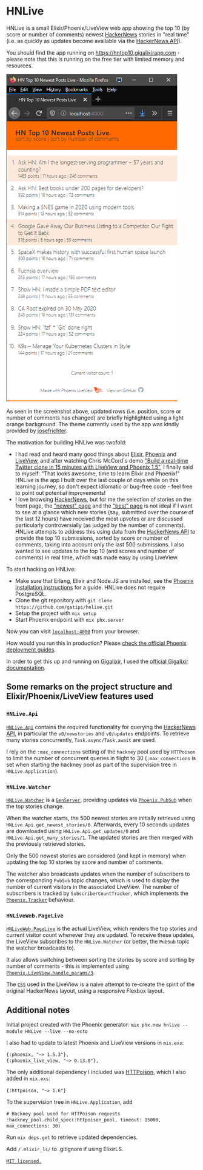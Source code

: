 # HNLive

HNLive is a small Elixir/Phoenix/LiveView web app showing the top 10 (by score or number of comments) newest [HackerNews](https://news.ycombinator.com/) stories in "real time" (i.e. as quickly as updates become available via the [HackerNews API](https://github.com/HackerNews/API)).

You should find the app running on https://hntop10.gigalixirapp.com - please note that this is running on the free tier with limited memory and resources.

![A screenshot of the HNLive app, showing the top 10 newest HN posts sorted by score](screenshot1.png)

As seen in the screenshot above, updated rows (i.e. position, score or number of comments has changed) are briefly highlighted using a light orange background. The theme currently used by the app was kindly provided by [josefrichter](https://github.com/josefrichter).

The motivation for building HNLive was twofold:
  * I had read and heard many good things about [Elixir](https://elixir-lang.org/), [Phoenix](https://www.phoenixframework.org/) and [LiveView](https://hexdocs.pm/phoenix_live_view/Phoenix.LiveView.html), and after watching Chris McCord`s demo ["Build a real-time Twitter clone in 15 minutes with LiveView and Phoenix 1.5"](https://www.youtube.com/watch?v=MZvmYaFkNJI), I finally said to myself: "That looks awesome, time to learn Elixir and Phoenix!" HNLive is the app I built over the last couple of days while on this learning journey, so don't expect idiomatic or bug-free code - feel free to point out potential improvements!
  * I love browsing [HackerNews](https://news.ycombinator.com/), but for me the selection of stories on the front page, the ["newest" page](https://news.ycombinator.com/newest) and the ["best" page](https://news.ycombinator.com/best) is not ideal if I want to see at a glance which new stories (say, submitted over the course of the last 12 hours) have received the most upvotes or are discussed particularly controversially (as judged by the number of comments). HNLive attempts to address this using data from the [HackerNews API](https://github.com/HackerNews/API) to provide the top 10 submissions, sorted by score or number of comments, taking into account only the last 500 submissions. I also wanted to see updates to the top 10 (and scores and number of comments) in real time, which was made easy by using LiveView. 

To start hacking on HNLive:

  * Make sure that Erlang, Elixir and Node.JS are installed, see the [Phoenix installation instructions](https://hexdocs.pm/phoenix/installation.html) for a guide. HNLive does not require PostgreSQL.
  * Clone the git repository with `git clone https://github.com/gstipi/hnlive.git`
  * Setup the project with `mix setup`
  * Start Phoenix endpoint with `mix phx.server`

Now you can visit [`localhost:4000`](http://localhost:4000) from your browser.

How would you run this in production? Please [check the official Phoenix deployment guides](https://hexdocs.pm/phoenix/deployment.html).

In order to get this up and running on [Gigalixir](https://www.gigalixir.com/), I used the [official Gigalixir documentation](https://gigalixir.readthedocs.io/en/latest/index.html).

## Some remarks on the project structure and Elixir/Phoenix/LiveView features used


### `HNLive.Api`

[`HNLive.Api`](lib/hnlive/api.ex) contains the required functionality for querying the [HackerNews API](https://github.com/HackerNews/API), in particular the `v0/newstories` and `v0/updates` endpoints. To retrieve many stories concurrently, `Task.async/Task.await` are used. 

I rely on the `:max_connections` setting of the `hackney` pool used by `HTTPoison` to limit the number of concurrent queries in flight to 30 (`:max_connections` is set when starting the hackney pool as part of the supervision tree in `HNLive.Application`).


### `HNLive.Watcher`

[`HNLive.Watcher`](lib/hnlive/watcher.ex) is a [`GenServer`](https://hexdocs.pm/elixir/GenServer.html), providing updates via [`Phoenix.PubSub`](https://hexdocs.pm/phoenix_pubsub/Phoenix.PubSub.html) when the top stories change. 

When the watcher starts, the 500 newest stories are initially retrieved using `HNLive.Api.get_newest_stories/0`. Afterwards, every 10 seconds updates are downloaded using `HNLive.Api.get_updates/0` and `HNLive.Api.get_many_stories/1`. The updated stories are then merged with the previously retrieved stories. 

Only the 500 newest stories are considered (and kept in memory) when updating the top 10 stories by score and number of comments.  

The watcher also broadcasts updates when the number of subscribers to the corresponding `PubSub` topic changes, which is used to display the number of current visitors in the associated LiveView. The number of subscribers is tracked by `SubscriberCountTracker`, which implements the [`Phoenix.Tracker`](https://hexdocs.pm/phoenix_pubsub/Phoenix.Tracker.html) behaviour. 

### `HNLiveWeb.PageLive`

[`HNLiveWeb.PageLive`](lib/hnlive_web/live/page_live.ex) is the actual LiveView, which renders the top stories and current visitor count whenever they are updated. To receive these updates, the LiveView subscribes to the `HNLive.Watcher` (or better, the `PubSub` topic the watcher broadcasts to).

It also allows switching between sorting the stories by score and sorting by number of comments - this is implemented using [`Phoenix.LiveView.handle_params/3`](https://hexdocs.pm/phoenix_live_view/Phoenix.LiveView.html#module-handle_params-3).

The [`CSS`](assets/css/app.scss) used in the LiveView is a naive attempt to re-create the spirit of the original HackerNews layout, using a responsive Flexbox layout. 

## Additional notes

Initial project created with the Phoenix generator: `mix phx.new hnlive --module HNLive --live --no-ecto`

I also had to update to latest Phoenix and LiveView versions in `mix.exs`:

``` 
{:phoenix, "~> 1.5.3"},
{:phoenix_live_view, "~> 0.13.0"},
```

The only additional dependency I included was [HTTPoison](https://hexdocs.pm/httpoison/HTTPoison.html), which I also added in `mix.exs`:

`{:httpoison, "~> 1.6"}`

To the supervision tree in `HNLive.Application`, add 

```
# Hackney pool used for HTTPoison requests
:hackney_pool.child_spec(:httpoison_pool, timeout: 15000, max_connections: 30)
```

Run `mix deps.get` to retrieve updated dependencies.

Add `/.elixir_ls/` to .gitignore if using ElixirLS.

[`MIT licensed.`](LICENSE)
